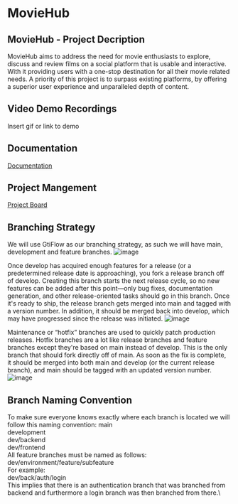 # MovieHub



## MovieHub - Project Decription
MovieHub aims to address the need for movie enthusiasts to explore, discuss and review films on a social platform that is usable and interactive. With it providing users with a one-stop destination for all their movie related needs. A priority of this project is to surpass existing platforms, by offering a superior user experience and unparalleled depth of content.





## Video Demo Recordings 

Insert gif or link to demo


## Documentation

[Documentation](https://linktodocumentation)


## Project Mangement

[Project Board](https://github.com/orgs/COS301-SE-2024/projects/72)

## Branching Strategy
We will use GtiFlow as our branching strategy, as such we will have main, development and feature branches.
![image](https://github.com/COS301-SE-2024/MovieHub/assets/40609889/cd25443f-1e72-4d25-a7d6-37e84984c0e4)

Once develop has acquired enough features for a release (or a predetermined release date is approaching), you fork a release branch off of develop. Creating this branch starts the next release cycle, so no new features can be added after this point—only bug fixes, documentation generation, and other release-oriented tasks should go in this branch. Once it's ready to ship, the release branch gets merged into main and tagged with a version number. In addition, it should be merged back into develop, which may have progressed since the release was initiated.
![image](https://github.com/COS301-SE-2024/MovieHub/assets/40609889/a64330e9-8fd3-48f3-8dce-7a3c93a8fe36)

Maintenance or “hotfix” branches are used to quickly patch production releases. Hotfix branches are a lot like release branches and feature branches except they're based on main instead of develop. This is the only branch that should fork directly off of main. As soon as the fix is complete, it should be merged into both main and develop (or the current release branch), and main should be tagged with an updated version number.
![image](https://github.com/COS301-SE-2024/MovieHub/assets/40609889/062066e4-5dcd-48cc-ad5c-a620619435e8)

## Branch Naming Convention
To make sure everyone knows exactly where each branch is located we will follow this naming convention:
main\
development\
dev/backend\
dev/frontend\
All feature branches must be named as follows:\
dev/environment/feature/subfeature\
For example:\
dev/back/auth/login\
This implies that there is an authentication branch that was branched from backend and furthermore a login branch was then branched from there.\

